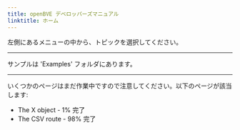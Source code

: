 ```yaml
---
title: openBVE デベロッパーズマニュアル
linktitle: ホーム
---
```


左側にあるメニューの中から、トピックを選択してください。

---

サンプルは 'Examples' フォルダにあります。

---

いくつかのページはまだ作業中ですので注意してください。以下のページが該当します:

- The X object - 1% 完了
- The CSV route - 98% 完了